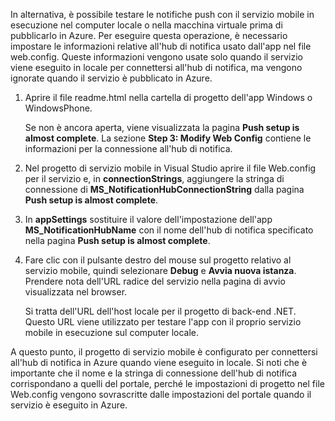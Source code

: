 
In alternativa, è possibile testare le notifiche push con il servizio mobile in esecuzione nel computer locale o nella macchina virtuale prima di pubblicarlo in Azure. Per eseguire questa operazione, è necessario impostare le informazioni relative all'hub di notifica usato dall'app nel file web.config. Queste informazioni vengono usate solo quando il servizio viene eseguito in locale per connettersi all'hub di notifica, ma vengono ignorate quando il servizio è pubblicato in Azure.

1. Aprire il file readme.html nella cartella di progetto dell'app Windows o WindowsPhone. 

	Se non è ancora aperta, viene visualizzata la pagina **Push setup is almost complete**. La sezione **Step 3: Modify Web Config** contiene le informazioni per la connessione all'hub di notifica.

2. Nel progetto di servizio mobile in Visual Studio aprire il file Web.config per il servizio e, in **connectionStrings**, aggiungere la stringa di connessione di **MS_NotificationHubConnectionString** dalla pagina **Push setup is almost complete**.

3. In **appSettings** sostituire il valore dell'impostazione dell'app **MS_NotificationHubName** con il nome dell'hub di notifica specificato nella pagina **Push setup is almost complete**.

4. Fare clic con il pulsante destro del mouse sul progetto relativo al servizio mobile, quindi selezionare **Debug** e **Avvia nuova istanza**. Prendere nota dell'URL radice del servizio nella pagina di avvio visualizzata nel browser.

	Si tratta dell'URL dell'host locale per il progetto di back-end .NET. Questo URL viene utilizzato per testare l'app con il proprio servizio mobile in esecuzione sul computer locale.

A questo punto, il progetto di servizio mobile è configurato per connettersi all'hub di notifica in Azure quando viene eseguito in locale. Si noti che è importante che il nome e la stringa di connessione dell'hub di notifica corrispondano a quelli del portale, perché le impostazioni di progetto nel file Web.config vengono sovrascritte dalle impostazioni del portale quando il servizio è eseguito in Azure.

<!---HONumber=July15_HO2-->